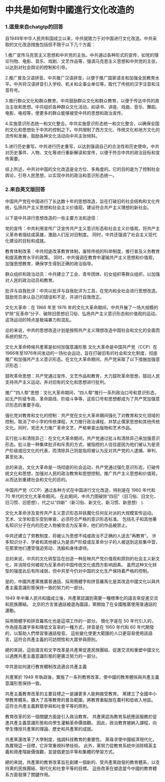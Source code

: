 # 中共是如何對中國進行文化改造的

### 1.這是來自chatgtp的回答
自1949年中华人民共和国成立以来，中共就致力于对中国进行文化改造。中共采取的文化改造措施包括但不限于以下几个方面：

1.推广宣传马克思主义思想和中共党的主张。中共通过各种形式的宣传，如党的理论刊物、电影、音乐、戏剧、文艺作品等，强调马克思主义思想和中共党的主张，以达到对社会舆论的控制和引导。

2.推广普及汉语拼音。中共推广汉语拼音，以便于推广国家语言和加强全民教育水平。中共将汉语拼音引入学校、机关和企事业单位等，取代了传统的汉字注音和注音符号。

3.推行群众文化和群众教育。中共鼓励群众文化和群众教育，以便于传达中共的政治主张和思想。中共组织各种群众文化活动，如读书、讲座、戏曲、音乐、舞蹈、电影、电视等，使更多的群众能够接受中共的思想和政治宣传。

4.实施意识形态统一和文化整合。中共实施意识形态统一和文化整合，以确保全国的文化和思想处于中共的控制之下。中共限制了西方文化、传统文化和地方文化的流传和发展，鼓励各种文化活动向中共主张倾斜。

5.进行历史重写。中共进行历史重写，以达到强调自己的合法性和历史使命。中共对历史事件、人物、文化等进行重新解读和宣传，以便于符合中共的政治目标和宣传需要。

综上所述，中共对中国的文化改造是全方位、多角度的。它的目的是为了控制社会舆论，引导人民思想，以实现中共的政治和意识形态统一。


### 2.來自英文版回答
中国共产党在中国进行了长达数十年的思想改造，旨在打破旧的社会结构和文化传统，弘扬共产主义思想和社会主义价值观，建设符合共产主义理想的新社会。

以下是中共进行思想改造的一些主要方法和途径：

党的宣传：中共利用宣传广泛宣传共产主义意识形态和社会主义价值观，将共产主义革命者描绘成英雄，激励人们反对旧制度。 同时，中共还强调了社会主义现代化建设的目标和成就。

教育体制改革：中共彻底改革教育体制，废除传统的科举制度，推行普及义务教育和提高教育水平的政策。 同时，中共强调在教育中灌输共产主义思想和价值观，加强思想教育，确保学生得到正确的政治指导。

群众组织和政治动员：中共建立了工会、青年团体、妇女组织等群众组织，以加强对人民的政治动员和教育。

批评与自我批评：中共以批评与自我批评为工具，在党内和全社会进行思想改造。 鼓励党员承认自己的错误和不足，并进行自我改正。

文化大革命：在 1966 年至 1976 年的文化大革命期间，中共开展了一场大规模的铲除“反革命”分子、破除旧思想旧习俗、弘扬共产主义意识形态和价值观的运动。 这场运动的特点是极端暴力和混乱。

总的来说，中共的思想改造计划是按照共产主义理想改造中国社会和文化的全面而系统的努力。


文化大革命時候共產黨是如何加强意識形態
文化大革命是中国共产党（CCP）在1966年至1976年间发动的一场社会运动，旨在打破旧有的社会和文化制度，彻底推广和加强共产主义意识形态。在文化大革命期间，共产党采取了以下措施加强意识形态：

鼓吹革命思想：共产党通过宣传、文艺作品和教育，大力鼓吹革命思想，鼓动人民支持共产主义运动，并对旧有的文化和思想进行批判。

推广“四人帮”思想：文化大革命期间，“四人帮”推行一系列政治口号和意识形态，如无产阶级专政、革命路线、阶级斗争等，这些口号和思想都成为了共产党加强意识形态的重要手段。

强化党对教育和文化的控制：共产党在文化大革命期间强化了对教育和文化领域的控制，取消了中小学的传统课程，大力推行政治课程，并禁止儒家思想和其他传统文化。同时，党还大力推广革命文艺，严格审查出版物和艺术作品。

实行批斗和清除异己：在文化大革命期间，共产党通过批斗和清除异己来加强意识形态。批斗是一种集体批评和斥责的方式，被指控的人往往是因为他们被认为是资产阶级或旧文化的代表，而清除异己则是指将被认为反对共产党的人逮捕、审判、甚至处决。

总的来说，文化大革命是一场彻底的社会运动，共产党通过强化意识形态，打破传统文化和思想，加强对人民的政治教育和思想控制，推广共产主义思想和价值观，从而达到重建社会和文化的目的。


中国共产党（CCP）通过各种方式在中国进行文化改造，特别是在 1960 年代和 70 年代的文化大革命期间。 在此期间，中共力图破除“四旧”（旧习俗、旧文化、旧习惯、旧思想），代之以“四新”（新习俗、新文化、新习惯、新思想） ).

文化大革命涉及宣传共产主义意识形态并妖魔化任何反对派的大规模宣传运动。 艺术、文学和音乐受到审查，必须符合严格的意识形态标准。 包括孔子和其他著名知识分子在内的历史人物被攻击为反革命，他们的作品被禁止。

中共还建立了劳教制度，将被认为思想不纯或政治不正确的人送去“再教育”。 许多知识分子、学者和其他被认为是资产阶级或反革命分子的人被送到这些集中营，在那里他们遭受强迫劳动、洗脑和身体虐待。

总的来说，中共的文化转型旨在创造一种反映共产党价值观和原则的社会主义新文化，并消除任何被视为反革命的中国传统文化或西方影响因素。 虽然这种文化转型的强度此后有所减弱，但中共至今仍对中国的文化生产保持着严格的控制。

是的，中國共產黨推廣普通話、採用簡體字和拼音羅馬化是其改造中國文化以與共產主義意識形態保持一致的努力的一部分。

1949 年中華人民共和國成立後，共產黨認識到需要一種標準化的語言來促進交流和民族團結。 北京的方言普通話被選為國語，黨開始了在全國推廣使用普通話的運動。

採用簡體字和拼音羅馬化也是這項工作的一部分。 簡化字是在 50 年代引入的，作為提高識字率和降低文盲率的一種方式，拼音是在 1950 年代和 60 年代開發的，以幫助人們學習普通話發音。 這些變化使更大範圍的人口更容易使用該語言，這符合共產主義的可訪問性和大眾參與原則。

總的來說，這些語言和文字改革是共產黨促進民族團結、促進交流和重塑中國文化以適應共產主義意識形態的更廣泛努力的一部分。

中共是如何進行教育體制改造適合共產主義

共產黨於 1949 年執政後，實施了一系列教育改革，使中國的教育體係與共產主義意識形態保持一致。

共產主義教育改革的主要目標之一是讓更多人能夠接受教育。 黨建立了全國中小學教育體系，擴大了高等教育的普及範圍，將教育重點放在農村和低收入地區。 這符合共產主義群眾參與和社會平等的原則。

教育改革的另一個關鍵方面是引入政治教育。 共產黨認為教育系統應該服務於促進共產主義意識形態和向學生灌輸革命價值觀。 因此，政治教育被納入課程，向學生傳授共產黨的理論、歷史和共產黨的成就。

共產黨還改革了大學制度，強調科技教育的重要性。 黨尋求使中國經濟現代化，為實現這一目標，它非常重視科學技術。 此外，黨努力從教育系統中消除精英主義和資產階級價值觀，並提倡更加平等和集體的學習方式。

總的來說，共產黨的教育改革旨在創建一個新的、受共產黨啟發的教育體系，以支持黨的民族團結、現代化和社會平等的目標。 這些改革在塑造當今中國的教育體系方面發揮了關鍵作用。